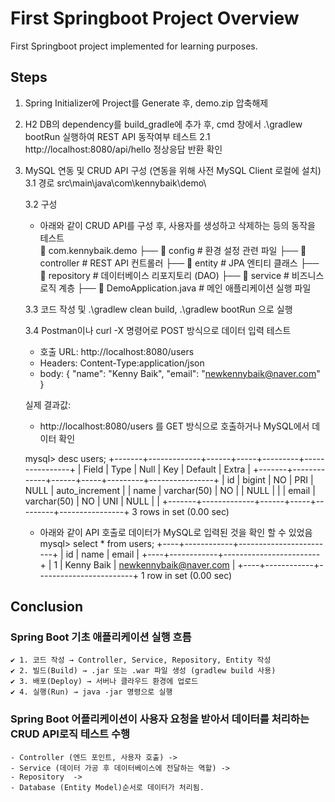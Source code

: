# First Springboot Project Overview
First Springboot project implemented for learning purposes.


## Steps
1. Spring Initializer에 Project를 Generate 후, demo.zip 압축해제


2. H2 DB의 dependency를 build_gradle에 추가 후, cmd 창에서 .\gradlew bootRun 실행하여 REST API 동작여부 테스트
	2.1 http://localhost:8080/api/hello 정상응답 반환 확인
	
	
3. MySQL 연동 및 CRUD API 구성 (연동을 위해 사전 MySQL Client 로컬에 설치)
	3.1 경로
	src\main\java\com\kennybaik\demo\

	3.2 구성
	- 아래와 같이 CRUD API를 구성 후, 사용자를 생성하고 삭제하는 등의 동작을 테스트		
	📂 com.kennybaik.demo
	├── 📂 config             # 환경 설정 관련 파일
	├── 📂 controller         # REST API 컨트롤러
	├── 📂 entity             # JPA 엔티티 클래스
	├── 📂 repository         # 데이터베이스 리포지토리 (DAO)
	├── 📂 service            # 비즈니스 로직 계층
	├── 📜 DemoApplication.java   # 메인 애플리케이션 실행 파일
	
	3.3 코드 작성 및 .\gradlew clean build, .\gradlew bootRun 으로 실행
	
	3.4 Postman이나 curl -X 명령어로 POST 방식으로 데이터 입력 테스트
	- 호출 URL: http://localhost:8080/users
	- Headers: Content-Type:application/json
	- body:
	{
    "name": "Kenny Baik",
    "email": "newkennybaik@naver.com"
	}
	
	실제 결과값:
	- http://localhost:8080/users 를 GET 방식으로 호출하거나 MySQL에서 데이터 확인
	
	mysql> desc users;
	+-------+-------------+------+-----+---------+----------------+
	| Field | Type        | Null | Key | Default | Extra          |
	+-------+-------------+------+-----+---------+----------------+
	| id    | bigint      | NO   | PRI | NULL    | auto_increment |
	| name  | varchar(50) | NO   |     | NULL    |                |
	| email | varchar(50) | NO   | UNI | NULL    |                |
	+-------+-------------+------+-----+---------+----------------+
	3 rows in set (0.00 sec)
	
	- 아래와 같이 API 호출로 데이터가 MySQL로 입력된 것을 확인 할 수 있었음
	mysql> select * from users;
	+----+------------+------------------------+
	| id | name       | email                  |
	+----+------------+------------------------+
	|  1 | Kenny Baik | newkennybaik@naver.com |
	+----+------------+------------------------+
	1 row in set (0.00 sec)


## Conclusion
### Spring Boot 기초 애플리케이션 실행 흐름
	✔ 1. 코드 작성 → Controller, Service, Repository, Entity 작성
	✔ 2. 빌드(Build) → .jar 또는 .war 파일 생성 (gradlew build 사용)
	✔ 3. 배포(Deploy) → 서버나 클라우드 환경에 업로드
	✔ 4. 실행(Run) → java -jar 명령으로 실행
	
	
### Spring Boot 어플리케이션이 사용자 요청을 받아서 데이터를 처리하는 CRUD API로직 테스트 수행
	- Controller (엔드 포인트, 사용자 호출) -> 
	- Service (데이터 가공 후 데이터베이스에 전달하는 역할) -> 
	- Repository  -> 
	- Database (Entity Model)순서로 데이터가 처리됨.